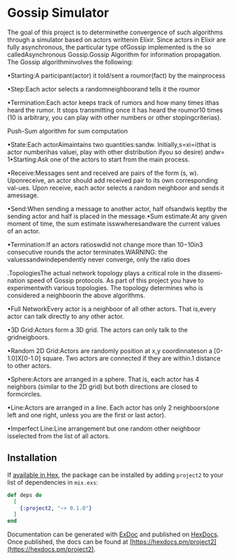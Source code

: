 # Gossip Simulator

The goal of this project is to determinethe convergence of such algorithms through a simulator based on actors writtenin Elixir.  Since actors in Elixir are fully asynchronous, the particular type ofGossip implemented is the so calledAsynchronous Gossip.Gossip  Algorithm  for  information  propagation. The  Gossip  algorithminvolves the following:

•Starting:A participant(actor) it told/sent a roumor(fact) by the mainprocess

•Step:Each actor selects a randomneighboorand tells it the roumor

•Termination:Each actor keeps track of rumors and how many times ithas heard the rumor.  It stops transmitting once it has heard the roumor10 times (10 is arbitrary, you can play with other numbers or other stopingcriterias).

Push-Sum algorithm for sum computation

•State:Each actorAimaintains two quantities:sandw.  Initially,s=xi=i(that is actor numberihas valuei, play with other distribution ifyou so desire) andw= 1•Starting:Ask one of the actors to start from the main process.

•Receive:Messages sent and received are pairs of the form (s, w).  Uponreceive,  an actor should add received pair to its own corresponding val-ues.  Upon receive, each actor selects a random neighboor and sends it amessage.

•Send:When sending a message to another actor, half ofsandwis keptby the sending actor and half is placed in the message.•Sum  estimate:At  any  given  moment  of  time,  the  sum  estimate  isswwheresandware the current values of an actor.

•Termination:If an actors ratioswdid not change more than 10−10in3 consecutive rounds the actor terminates.WARNING: the valuessandwindependently never converge, only the ratio does

.TopologiesThe actual network topology plays a critical role in the dissemi-nation speed of Gossip protocols.  As part of this project you have to experimentwith various topologies.  The topology determines who is considered a neighboorin the above algorithms.

•Full  NetworkEvery  actor  is  a  neighboor  of  all  other  actors.   That  is,every actor can talk directly to any other actor.

•3D Grid:Actors form a 3D grid.  The actors can only talk to the gridneigboors.

•Random 2D  Grid:Actors  are  randomly  position  at  x,y  coordinnateson a [0-1.0]X[0-1.0] square.  Two actors are connected if they are within.1 distance to other actors.

•Sphere:Actors  are  arranged  in  a  sphere.   That  is,  each  actor  has  4 neighbors (similar to the 2D grid) but both directions are closed to formcircles.

•Line:Actors are arranged in a line.  Each actor has only 2 neighboors(one left and one right, unless you are the first or last actor).

•Imperfect Line:Line arrangement but one random other neighboor isselected from the list of all actors.

## Installation

If [available in Hex](https://hex.pm/docs/publish), the package can be installed
by adding `project2` to your list of dependencies in `mix.exs`:

```elixir
def deps do
  [
    {:project2, "~> 0.1.0"}
  ]
end
```

Documentation can be generated with [ExDoc](https://github.com/elixir-lang/ex_doc)
and published on [HexDocs](https://hexdocs.pm). Once published, the docs can
be found at [https://hexdocs.pm/project2](https://hexdocs.pm/project2).

